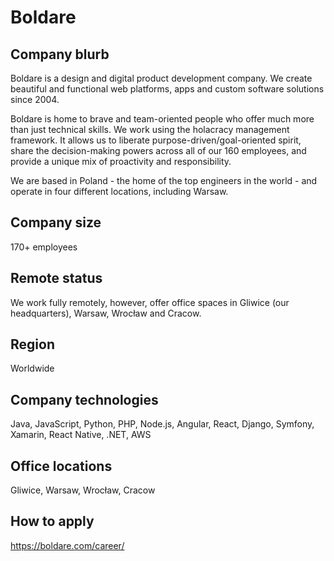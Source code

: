 # Boldare

## Company blurb

Boldare is a design and digital product development company. We create beautiful and functional web platforms, apps and custom software solutions since 2004.

Boldare is home to brave and team-oriented people who offer much more than just technical skills. We work using the holacracy management framework. It allows us to liberate purpose-driven/goal-oriented spirit, share the decision-making powers across all of our 160 employees, and provide a unique mix of proactivity and responsibility.

We are based in Poland - the home of the top engineers in the world - and operate in four different locations, including Warsaw.

## Company size

170+ employees

## Remote status

We work fully remotely, however, offer office spaces in Gliwice (our headquarters), Warsaw, Wrocław and Cracow.

## Region

Worldwide

## Company technologies

Java, JavaScript, Python, PHP, Node.js, Angular, React, Django, Symfony, Xamarin, React Native, .NET, AWS

## Office locations

Gliwice, Warsaw, Wrocław, Cracow

## How to apply

<https://boldare.com/career/>
